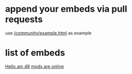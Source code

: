 # append your embeds via pull requests
use [/community/example.html](/community/example.html) as example
# list of embeds
[Hello am 48](/hello-paste.html)
[mods are online](/mod-online.html)
